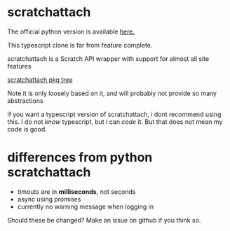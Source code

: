 # scratchattach

The official python version is available [here.](https://github.com/TimMcCool/scratchattach)

This typescript clone is far from feature complete.

scratchattach is a Scratch API wrapper with support for almost all site features

[scratchattach pkg tree](https://github.com/TimMcCool/scratchattach/tree/main/scratchattach)

Note it is only loosely based on it, and will probably not provide so many abstractions

if you want a typescript version of scratchattach, i dont recommend using this.
I do not _know_ typescript, but i can _code_ it. But that does not mean my code is good.

# differences from python scratchattach

- timouts are in **milliseconds**, not seconds
- async using promises
- currently no warning message when logging in

Should these be changed? Make an issue on github if you think so.
